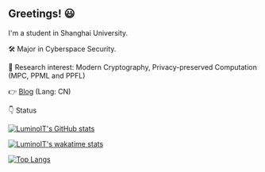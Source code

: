 ## Greetings! 😃

I'm a student in Shanghai University.

🛠 Major in Cyberspace Security.

🔎 Research interest: Modern Cryptography, Privacy-preserved Computation (MPC, PPML and PPFL)

👉 [Blog](https://luminolt.cn/) (Lang: CN)

👇 Status

[![LuminolT's GitHub stats](https://github-readme-stats.vercel.app/api?username=LuminolT&show_icons=true&theme=algolia)](https://github.com/anuraghazra/github-readme-stats)

[![LuminolT's wakatime stats](https://github-readme-stats.vercel.app/api/wakatime?username=luminolt)](https://github.com/anuraghazra/github-readme-stats)

[![Top Langs](https://github-readme-stats.vercel.app/api/top-langs/?username=LuminolT&layout=compact&theme=algolia&hide=tex,Cmake,Batchfile,Jupyter%20Notebook,html)](https://github.com/anuraghazra/github-readme-stats)


